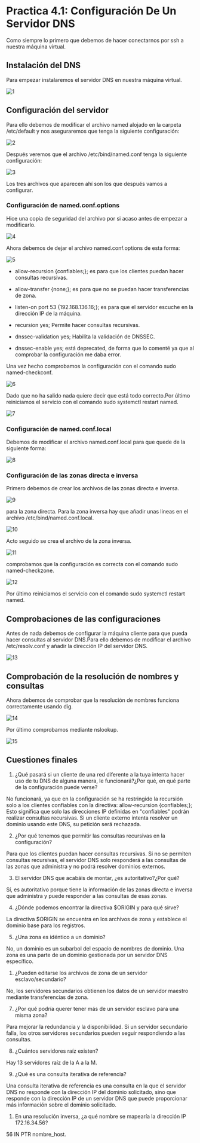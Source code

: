 # Practica 4.1: Configuración De Un Servidor DNS

Como siempre lo primero que debemos de hacer conectarnos por ssh a nuestra máquina virtual.

## Instalación del DNS

Para empezar instalaremos el servidor DNS en nuestra máquina virtual.

![1](includes/images/1.png)

## Configuración del servidor

Para ello debemos de modificar el archivo named alojado en la carpeta /etc/default y
nos aseguraremos que tenga la siguiente configuración:

![2](includes/images/2.png)

Después veremos que el archivo /etc/bind/named.conf tenga la siguiente configuración:

![3](includes/images/3.png)

Los tres archivos que aparecen ahí son los que después vamos a configurar.

### Configuración de named.conf.options

Hice una copia de seguridad del archivo por si acaso antes de empezar a modificarlo.

![4](includes/images/4.png)

Ahora debemos de dejar el archivo named.conf.options de esta forma:

![5](includes/images/5.png)

- allow-recursion {confiables;}; es para que los clientes puedan hacer consultas recursivas.

- allow-transfer {none;}; es para que no se puedan hacer transferencias de zona.

- listen-on port 53 {192.168.136.16;}; es para que el servidor escuche en la dirección IP de la máquina.

- recursion yes; Permite hacer consultas recursivas.

- dnssec-validation yes; Habilita la validación de DNSSEC.

- dnssec-enable yes; está deprecated, de forma que lo comenté ya que al comprobar la configuración me daba error.

Una vez hecho comprobamos la configuración con el comando sudo named-checkconf.

![6](includes/images/6.png)

Dado que no ha salido nada quiere decir que está todo correcto.Por último reiniciamos el servicio con el comando sudo systemctl restart named.

![7](includes/images/7.png)

### Configuración de named.conf.local

Debemos de modificar el archivo named.conf.local para que quede de la siguiente forma:

![8](includes/images/8.png)

### Configuración de las zonas directa e inversa

Primero debemos de crear los archivos de las zonas directa e inversa.

![9](includes/images/9.png)

para la zona directa. Para la zona inversa hay que añadir unas lineas en el archivo /etc/bind/named.conf.local.


![10](includes/images/10.png)

Acto seguido se crea el archivo de la zona inversa.

![11](includes/images/11.png)

comprobamos que la configuración es correcta con el comando sudo named-checkzone.

![12](includes/images/12.png)

Por último reiniciamos el servicio con el comando sudo systemctl restart named.

## Comprobaciones de las configuraciones

Antes de nada debemos de configurar la máquina cliente para que pueda hacer consultas al servidor DNS.Para ello
debemos de modificar el archivo /etc/resolv.conf y añadir la dirección IP del servidor DNS.

![13](includes/images/13.png)

## Comprobación de la resolución de nombres y consultas

Ahora debemos de comprobar que la resolución de nombres funciona correctamente usando dig.

![14](includes/images/14.png)

Por último comprobamos mediante nslookup.

![15](includes/images/15.png)

## Cuestiones finales

1. ¿Qué pasará si un cliente de una red diferente a la tuya intenta hacer uso de tu DNS de alguna manera, le funcionará?¿Por qué, en qué parte de la configuración puede verse?

No funcionará, ya que en la configuración se ha restringido la recursión solo a los clientes confiables con la directiva: allow-recursion {confiables;}; 
Esto significa que solo las direcciones IP definidas en "confiables" podrán realizar consultas recursivas. 
Si un cliente externo intenta resolver un dominio usando este DNS, su petición será rechazada.

2. ¿Por qué tenemos que permitir las consultas recursivas en la configuración?

Para que los clientes puedan hacer consultas recursivas. Si no se permiten consultas recursivas, el servidor DNS solo responderá a las consultas de las 
zonas que administra y no podrá resolver dominios externos.

3. El servidor DNS que acabáis de montar, ¿es autoritativo?¿Por qué?

Sí, es autoritativo porque tiene la información de las zonas directa e inversa que administra y puede responder a las consultas de esas zonas.

4. ¿Dónde podemos encontrar la directiva $ORIGIN y para qué sirve?

La directiva $ORIGIN se encuentra en los archivos de zona y establece el dominio base para los registros.

5. ¿Una zona es idéntico a un dominio?

No, un dominio es un subarbol del espacio de nombres de dominio.
Una zona es una parte de un dominio gestionada por un servidor DNS específico.

1. ¿Pueden editarse los archivos de zona de un servidor esclavo/secundario?

No, los servidores secundarios obtienen los datos de un servidor maestro mediante transferencias de zona.

7. ¿Por qué podría querer tener más de un servidor esclavo para una misma zona?

Para mejorar la redundancia y la disponibilidad. Si un servidor secundario falla, 
los otros servidores secundarios pueden seguir respondiendo a las consultas.

8. ¿Cuántos servidores raíz existen?

Hay 13 servidores raíz de la A a la M.

9. ¿Qué es una consulta iterativa de referencia?

Una consulta iterativa de referencia es una consulta en la que el servidor DNS no responde con la dirección IP del dominio solicitado,
sino que responde con la dirección IP de un servidor DNS que puede proporcionar más información sobre el dominio solicitado.

1.  En una resolución inversa, ¿a qué nombre se mapearía la dirección IP 172.16.34.56?

56 IN PTR nombre_host.
